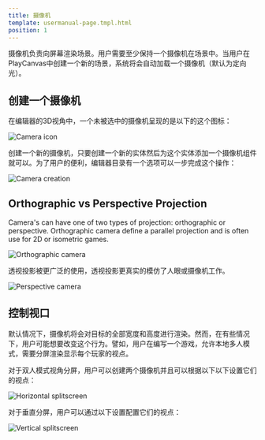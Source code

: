 ```yaml
---
title: 摄像机
template: usermanual-page.tmpl.html
position: 1
---
```


摄像机负责向屏幕渲染场景。用户需要至少保持一个摄像机在场景中。当用户在PlayCanvas中创建一个新的场景，系统将会自动加载一个摄像机（默认为定向光）。

## 创建一个摄像机

在编辑器的3D视角中，一个未被选中的摄像机呈现的是以下的这个图标：

![Camera icon][1]

创建一个新的摄像机，只要创建一个新的实体然后为这个实体添加一个摄像机组件就可以。为了用户的便利，编辑器目录有一个选项可以一步完成这个操作：

![Camera creation][2]

## Orthographic vs Perspective Projection

Camera's can have one of two types of projection: orthographic or perspective. Orthographic camera define a parallel projection and is often use for 2D or isometric games.

![Orthographic camera][3]

透视投影被更广泛的使用，透视投影更真实的模仿了人眼或摄像机工作。

![Perspective camera][4]

## 控制视口

默认情况下，摄像机将会对目标的全部宽度和高度进行渲染。然而，在有些情况下，用户可能想要改变这个行为。譬如，用户在编写一个游戏，允许本地多人模式，需要分屏渲染显示每个玩家的视点。

对于双人模式视角分屏，用户可以创建两个摄像机并且可以根据以下以下设置它们的视点：

![Horizontal splitscreen][5]

对于垂直分屏，用户可以通过以下设置配置它们的视点：

![Vertical splitscreen][6]

[1]: /images/user-manual/graphics/cameras/camera_icon.png
[2]: /images/user-manual/graphics/cameras/camera_create.png
[3]: /images/user-manual/graphics/cameras/camera_orthographic.png
[4]: /images/user-manual/graphics/cameras/camera_perspective.png
[5]: /images/user-manual/graphics/cameras/camera_horizontal_splitscreen.png
[6]: /images/user-manual/graphics/cameras/camera_vertical_splitscreen.png

